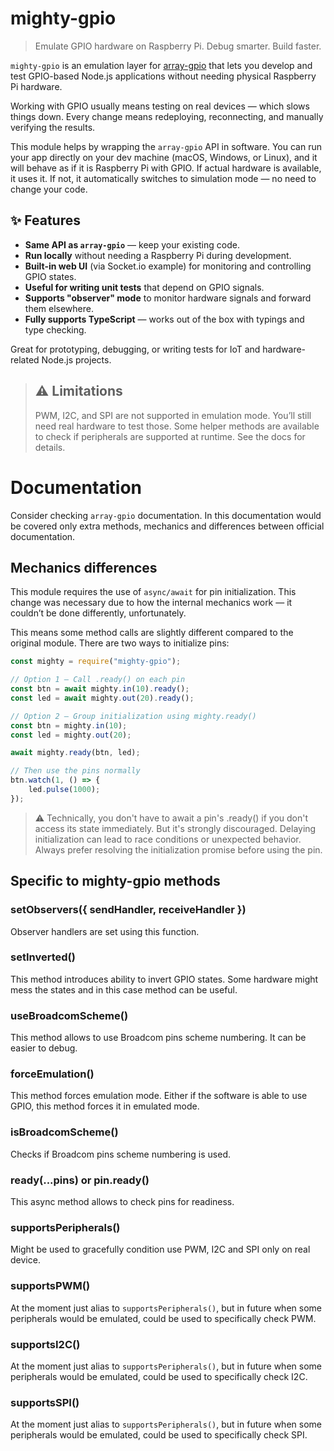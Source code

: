 # mighty-gpio

> Emulate GPIO hardware on Raspberry Pi. Debug smarter. Build faster.

`mighty-gpio` is an emulation layer for [array-gpio](https://www.npmjs.com/package/array-gpio) that lets you develop and test GPIO-based Node.js applications without needing physical Raspberry Pi hardware.

Working with GPIO usually means testing on real devices — which slows things down. Every change means redeploying, reconnecting, and manually verifying the results.

This module helps by wrapping the `array-gpio` API in software. You can run your app directly on your dev machine (macOS, Windows, or Linux), and it will behave as if it is Raspberry Pi with GPIO. If actual hardware is available, it uses it. If not, it automatically switches to simulation mode — no need to change your code.

## ✨ Features
- **Same API as `array-gpio`** — keep your existing code.
- **Run locally** without needing a Raspberry Pi during development.
- **Built-in web UI** (via Socket.io example) for monitoring and controlling GPIO states.
- **Useful for writing unit tests** that depend on GPIO signals.
- **Supports "observer" mode** to monitor hardware signals and forward them elsewhere.
- **Fully supports TypeScript** — works out of the box with typings and type checking.

Great for prototyping, debugging, or writing tests for IoT and hardware-related Node.js projects.

> ## ⚠️ Limitations
> PWM, I2C, and SPI are not supported in emulation mode. You’ll still need real hardware to test those.
> Some helper methods are available to check if peripherals are supported at runtime. See the docs for details.

# Documentation

Consider checking `array-gpio` documentation. In this documentation would be covered only extra methods, mechanics and
differences between official documentation.

## Mechanics differences

This module requires the use of `async/await` for pin initialization. This change was necessary due to how the internal mechanics work — it couldn’t be done differently, unfortunately.

This means some method calls are slightly different compared to the original module. There are two ways to initialize pins:

```js
const mighty = require("mighty-gpio");

// Option 1 — Call .ready() on each pin
const btn = await mighty.in(10).ready();
const led = await mighty.out(20).ready();

// Option 2 — Group initialization using mighty.ready()
const btn = mighty.in(10);
const led = mighty.out(20);

await mighty.ready(btn, led);

// Then use the pins normally
btn.watch(1, () => {
    led.pulse(1000);
});
```

> ⚠️ Technically, you don't have to await a pin's .ready() if you don't access its state immediately. But it's strongly
> discouraged. Delaying initialization can lead to race conditions or unexpected behavior. Always prefer resolving the
> initialization promise before using the pin.


## Specific to mighty-gpio methods

### setObservers({ sendHandler, receiveHandler })
Observer handlers are set using this function.

### setInverted()
This method introduces ability to invert GPIO states. Some hardware might mess the states and in this case method can
be useful.

### useBroadcomScheme()
This method allows to use Broadcom pins scheme numbering. It can be easier to debug.

### forceEmulation()
This method forces emulation mode. Either if the software is able to use GPIO, this method forces it in emulated mode.

### isBroadcomScheme()
Checks if Broadcom pins scheme numbering is used.

### ready(...pins) or pin.ready()
This async method allows to check pins for readiness.

### supportsPeripherals()
Might be used to gracefully condition use PWM, I2C and SPI only on real device.

### supportsPWM()
At the moment just alias to `supportsPeripherals()`, but in future when some peripherals would be emulated, could be
used to specifically check PWM.

### supportsI2C()
At the moment just alias to `supportsPeripherals()`, but in future when some peripherals would be emulated, could be
used to specifically check I2C.

### supportsSPI()
At the moment just alias to `supportsPeripherals()`, but in future when some peripherals would be emulated, could be
used to specifically check SPI.